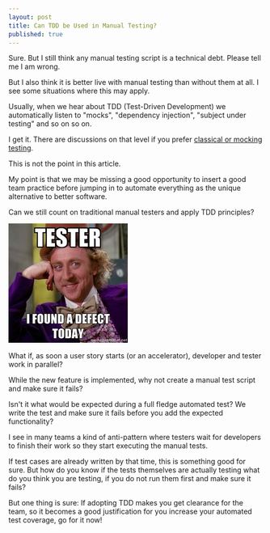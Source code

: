 ```yaml
---
layout: post
title: Can TDD be Used in Manual Testing?
published: true
---
```


Sure. But I still think any manual testing script is a technical debt. Please tell me I am wrong.

But I also think it is better live with manual testing than without them at all. I see some situations where this may apply.

Usually, when we hear about TDD (Test-Driven Development) we automatically listen to "mocks", "dependency injection", "subject under testing" and so on so on.

I get it. There are discussions on that level if you prefer [classical or mocking testing](https://martinfowler.com/articles/mocksArentStubs.html#ClassicalAndMockistTesting).

This is not the point in this article.

My point is that we may be missing a good opportunity to insert a good team practice before jumping in to automate everything as the unique alternative to better software.

Can we still count on traditional manual testers and apply TDD principles?

![Tester. I found a defect today.](../images/tddtesters.jpg)

What if, as soon a user story starts (or an accelerator), developer and tester work in parallel?

While the new feature is implemented, why not create a manual test script and make sure it fails?

 Isn't it what would be expected during a full fledge automated test? We write the test and make sure it fails before you add the expected functionality?

 I see in many teams a kind of anti-pattern where testers wait for developers to finish their work so they start executing the manual tests.

 If test cases are already written by that time, this is something good for sure. But how do you know if the tests themselves are actually testing what do you think you are testing, if you do not run them first and make sure it fails?

But one thing is sure: If adopting TDD makes you get clearance for the team, so it becomes a good justification for you increase your automated test coverage, go for it now!
